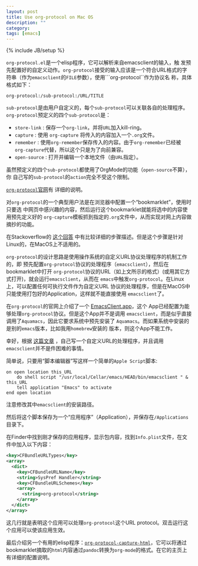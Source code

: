 ```yaml
---
layout: post
title: Use org-protocol on Mac OS
description: ""
category:
tags: [emacs]
---
```

{% include JB/setup %}

``org-protocol.el``是一个elisp程序，它可以解析来自emacsclient的输入，触
发预先配置好的自定义动作。``org-protocol``接受的输入应该是一个符合URL格式的字
符串（作为``emacsclient``的``FILE``参数），使用```org-protocol``作为协议名
称，具体格式如下：

``org-protocol:/sub-protocol:/URL/TITLE``

``sub-protocol``是由用户自定义的，每个``sub-protocol``可以关联各自的处理程序。
``org-protocol``预定义的四个``sub-protocol``是：

+ ``store-link`` : 保存一个``org-link``，并将``URL``加入kill-ring。
+ ``capture`` : 使用 ``org-capture`` 将传入的内容加入一个``.org``文件。
+ ``remember`` : 使用``org-remember``保存传入的内容。由于``org-remember``已经被
``org-capture``代替，所以这个只是为了向前兼容。
+ ``open-source`` : 打开并编辑一个本地文件（由``URL``指定）。

虽然预定义的四个``sub-protocol``都使用了OrgMode的功能（``open-source``不算），你
自己写的``sub-protocol``的``action``完全不受这个限制。

[``org-protocol``官网](http://orgmode.org/worg/org-contrib/org-protocol.html)有
详细的说明。

对``org-protocol``的一个典型用户法是在浏览器中配置一个“bookmarklet”，使用时只要选
中网页中感兴趣的内容，然后运行这个bookmarklet就能将选中的内容使用预先定义好的
``org-capture``模板抓到指定的``.org``文件中，从而实现对网上内容做摘抄的功能。

在Stackoverflow的
[这个回答](http://stackoverflow.com/questions/7464951/how-to-make-org-protocol-work/12751732#12751732)
中有比较详细的步骤描述。但是这个步骤是针对Linux的，在MacOS上不适用的。

``org-protocol``的设计思路是使用操作系统的自定义URL协议处理程序的机制工作的，即
预先配置``org-protocol``协议的处理程序（``emacsclient``），然后在bookmarklet中打开
``org-protocol``协议的URL（如上文所示的格式）(或用其它方式打开)，就会运行``emacsclient``，从而在
``emacs``中触发``org-protocol``。在Linux上，可以配置任何可执行文件作为自定义URL
协议的处理程序，但是在MacOS中只能使用打包好的Application，这样就不能直接使用
``emacsclient``了。

在``org-protocol``的官网上介绍了一个
[EmacsClient.app](https://github.com/neil-smithline-elisp/EmacsClient.app)，这个
App已经配置为能够处理```org-protocol```协议。但是这个App并不是调用
``emacsclient``，而是似乎直接调用了``Aquamacs``，因此它要求系统中预先安装了
``Aquamacs``。而如果系统中安装的是别的``emacs``版本，比如我用``homebrew``安装的
版本，则这个App不能工作。

幸好，根据
[这篇文章](https://yourmacguy.wordpress.com/2013/07/17/make-your-own-url-handler/)
，自己写一个自定义URL的处理程序，并且调用``emacsclient``并不是件困难的事情。

简单说，只要用“脚本编辑器”写这样一个简单的``Apple Script``脚本:

```applescript
on open location this_URL
	do shell script "/usr/local/Cellar/emacs/HEAD/bin/emacsclient " & this_URL
	tell application "Emacs" to activate
end open location
```

注意修改其中``emacsclient``的安装路径。

然后将这个脚本保存为一个“应用程序”（Application），并保存在``/Applications``目录下。

在Finder中找到刚才保存的应用程序，显示包内容，找到``Info.plist``文件，在文件中加入以下内容：

```xml
<key>CFBundleURLTypes</key>
<array>
  <dict>
    <key>CFBundleURLName</key>
    <string>SysPref Handler</string>
    <key>CFBundleURLSchemes</key>
    <array>
      <string>org-protocol</string>
    </array>
  </dict>
</array>
```

这几行就是表明这个应用可以处理``org-protocol``这个URL protocol。双击运行这个应用可以使该应用生效。

最后介绍另一个有用的elisp程序：[``org-protocol-capture-html``](https://github.com/alphapapa/org-protocol-capture-html)，它可以将通过bookmarklet摘取的``html``内容通过``pandoc``转换为``org-mode``的格式。在它的主页上有详细的配置说明。


